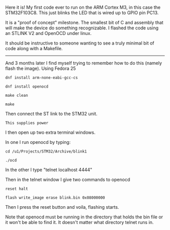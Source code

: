 Here it is!  My first code ever to run on the ARM Cortex M3,
in this case the STM32F103C8.  This just blinks the LED that
is wired up to GPIO pin PC13.  

It is a "proof of concept" milestone.  The smallest bit of
C and assembly that will make the device do something
recognizable.  I flashed the code using an STLINK V2 and
OpenOCD under linux.

It should be instructive to someone wanting to see a truly
minimal bit of code along with a Makefile.

-----------------------------------

And 3 months later I find myself trying to remember how to do
this (namely flash the image).  Using Fedora 25

    dnf install arm-none-eabi-gcc-cs

    dnf install openocd

    make clean

    make

Then connect the ST link to the STM32 unit.

    This supplies power

I then open up two extra terminal windows.

In one I run openocd by typing:

    cd /u1/Projects/STM32/Archive/blink1

    ./ocd

In the other I type "telnet localhost 4444"

Then in the telnet window I give two commands to openocd

    reset halt

    flash write_image erase blink.bin 0x08000000

Then I press the reset button and voila, flashing starts.

Note that openocd must be running in the directory that
holds the bin file or it won't be able to find it.
It doesn't matter what directory telnet runs in.
